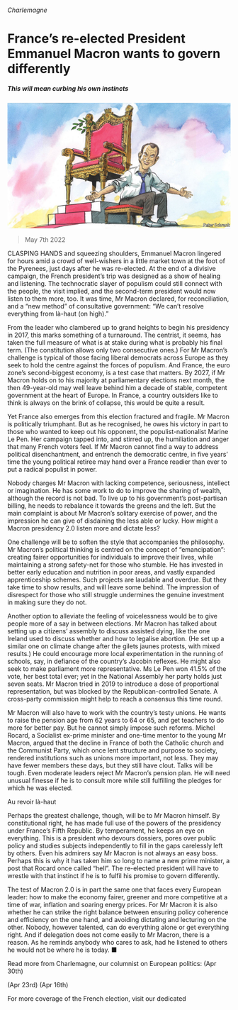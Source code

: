 ###### Charlemagne

# France’s re-elected President Emmanuel Macron wants to govern differently 

##### This will mean curbing his own instincts 

![image](images/20220507_eud000.jpg) 

> May 7th 2022 

CLASPING HANDS and squeezing shoulders, Emmanuel Macron lingered for hours amid a crowd of well-wishers in a little market town at the foot of the Pyrenees, just days after he was re-elected. At the end of a divisive campaign, the French president’s trip was designed as a show of healing and listening. The technocratic slayer of populism could still connect with the people, the visit implied, and the second-term president would now listen to them more, too. It was time, Mr Macron declared, for reconciliation, and a “new method” of consultative government: “We can’t resolve everything from là-haut (on high).”

From the leader who clambered up to grand heights to begin his presidency in 2017, this marks something of a turnaround. The centrist, it seems, has taken the full measure of what is at stake during what is probably his final term. (The constitution allows only two consecutive ones.) For Mr Macron’s challenge is typical of those facing liberal democrats across Europe as they seek to hold the centre against the forces of populism. And France, the euro zone’s second-biggest economy, is a test case that matters. By 2027, if Mr Macron holds on to his majority at parliamentary elections next month, the then 49-year-old may well leave behind him a decade of stable, competent government at the heart of Europe. In France, a country outsiders like to think is always on the brink of collapse, this would be quite a result.


Yet France also emerges from this election fractured and fragile. Mr Macron is politically triumphant. But as he recognised, he owes his victory in part to those who wanted to keep out his opponent, the populist-nationalist Marine Le Pen. Her campaign tapped into, and stirred up, the humiliation and anger that many French voters feel. If Mr Macron cannot find a way to address political disenchantment, and entrench the democratic centre, in five years’ time the young political retiree may hand over a France readier than ever to put a radical populist in power.

Nobody charges Mr Macron with lacking competence, seriousness, intellect or imagination. He has some work to do to improve the sharing of wealth, although the record is not bad. To live up to his government’s post-partisan billing, he needs to rebalance it towards the greens and the left. But the main complaint is about Mr Macron’s solitary exercise of power, and the impression he can give of disdaining the less able or lucky. How might a Macron presidency 2.0 listen more and dictate less?

One challenge will be to soften the style that accompanies the philosophy. Mr Macron’s political thinking is centred on the concept of “emancipation”: creating fairer opportunities for individuals to improve their lives, while maintaining a strong safety-net for those who stumble. He has invested in better early education and nutrition in poor areas, and vastly expanded apprenticeship schemes. Such projects are laudable and overdue. But they take time to show results, and will leave some behind. The impression of disrespect for those who still struggle undermines the genuine investment in making sure they do not.

Another option to alleviate the feeling of voicelessness would be to give people more of a say in between elections. Mr Macron has talked about setting up a citizens’ assembly to discuss assisted dying, like the one Ireland used to discuss whether and how to legalise abortion. (He set up a similar one on climate change after the gilets jaunes protests, with mixed results.) He could encourage more local experimentation in the running of schools, say, in defiance of the country’s Jacobin reflexes. He might also seek to make parliament more representative. Ms Le Pen won 41.5% of the vote, her best total ever; yet in the National Assembly her party holds just seven seats. Mr Macron tried in 2019 to introduce a dose of proportional representation, but was blocked by the Republican-controlled Senate. A cross-party commission might help to reach a consensus this time round.

Mr Macron will also have to work with the country’s testy unions. He wants to raise the pension age from 62 years to 64 or 65, and get teachers to do more for better pay. But he cannot simply impose such reforms. Michel Rocard, a Socialist ex-prime minister and one-time mentor to the young Mr Macron, argued that the decline in France of both the Catholic church and the Communist Party, which once lent structure and purpose to society, rendered institutions such as unions more important, not less. They may have fewer members these days, but they still have clout. Talks will be tough. Even moderate leaders reject Mr Macron’s pension plan. He will need unusual finesse if he is to consult more while still fulfilling the pledges for which he was elected.

Au revoir là-haut

Perhaps the greatest challenge, though, will be to Mr Macron himself. By constitutional right, he has made full use of the powers of the presidency under France’s Fifth Republic. By temperament, he keeps an eye on everything. This is a president who devours dossiers, pores over public policy and studies subjects independently to fill in the gaps carelessly left by others. Even his admirers say Mr Macron is not always an easy boss. Perhaps this is why it has taken him so long to name a new prime minister, a post that Rocard once called “hell”. The re-elected president will have to wrestle with that instinct if he is to fulfil his promise to govern differently.

The test of Macron 2.0 is in part the same one that faces every European leader: how to make the economy fairer, greener and more competitive at a time of war, inflation and soaring energy prices. For Mr Macron it is also whether he can strike the right balance between ensuring policy coherence and efficiency on the one hand, and avoiding dictating and lecturing on the other. Nobody, however talented, can do everything alone or get everything right. And if delegation does not come easily to Mr Macron, there is a reason. As he reminds anybody who cares to ask, had he listened to others he would not be where he is today. ■

Read more from Charlemagne, our columnist on European politics: (Apr 30th)

 (Apr 23rd) (Apr 16th)

For more coverage of the French election, visit our dedicated 

